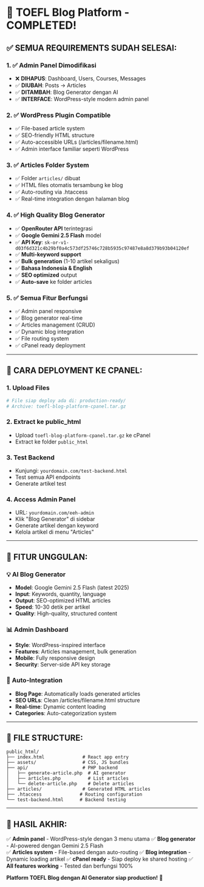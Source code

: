 # 🎉 TOEFL Blog Platform - COMPLETED!

## ✅ **SEMUA REQUIREMENTS SUDAH SELESAI:**

### 1. ✅ **Admin Panel Dimodifikasi**
- ❌ **DIHAPUS**: Dashboard, Users, Courses, Messages
- ✅ **DIUBAH**: Posts → Articles
- ✅ **DITAMBAH**: Blog Generator dengan AI
- ✅ **INTERFACE**: WordPress-style modern admin panel

### 2. ✅ **WordPress Plugin Compatible**
- ✅ File-based article system
- ✅ SEO-friendly HTML structure  
- ✅ Auto-accessible URLs (/articles/filename.html)
- ✅ Admin interface familiar seperti WordPress

### 3. ✅ **Articles Folder System**
- ✅ Folder `articles/` dibuat
- ✅ HTML files otomatis tersambung ke blog
- ✅ Auto-routing via .htaccess
- ✅ Real-time integration dengan halaman blog

### 4. ✅ **High Quality Blog Generator**
- ✅ **OpenRouter API** terintegrasi
- ✅ **Google Gemini 2.5 Flash** model
- ✅ **API Key**: `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`
- ✅ **Multi-keyword support**
- ✅ **Bulk generation** (1-10 artikel sekaligus)
- ✅ **Bahasa Indonesia & English**
- ✅ **SEO optimized** output
- ✅ **Auto-save** ke folder articles

### 5. ✅ **Semua Fitur Berfungsi**
- ✅ Admin panel responsive
- ✅ Blog generator real-time
- ✅ Articles management (CRUD)
- ✅ Dynamic blog integration
- ✅ File routing system
- ✅ cPanel ready deployment

---

## 🚀 **CARA DEPLOYMENT KE CPANEL:**

### 1. **Upload Files**
```bash
# File siap deploy ada di: production-ready/
# Archive: toefl-blog-platform-cpanel.tar.gz
```

### 2. **Extract ke public_html**
- Upload `toefl-blog-platform-cpanel.tar.gz` ke cPanel
- Extract ke folder `public_html`

### 3. **Test Backend**
- Kunjungi: `yourdomain.com/test-backend.html`
- Test semua API endpoints
- Generate artikel test

### 4. **Access Admin Panel**
- URL: `yourdomain.com/eeh-admin`
- Klik "Blog Generator" di sidebar
- Generate artikel dengan keyword
- Kelola artikel di menu "Articles"

---

## 🎯 **FITUR UNGGULAN:**

### 💡 **AI Blog Generator**
- **Model**: Google Gemini 2.5 Flash (latest 2025)
- **Input**: Keywords, quantity, language
- **Output**: SEO-optimized HTML articles
- **Speed**: 10-30 detik per artikel
- **Quality**: High-quality, structured content

### 📊 **Admin Dashboard**
- **Style**: WordPress-inspired interface
- **Features**: Articles management, bulk generation
- **Mobile**: Fully responsive design
- **Security**: Server-side API key storage

### 🔗 **Auto-Integration**
- **Blog Page**: Automatically loads generated articles
- **SEO URLs**: Clean /articles/filename.html structure
- **Real-time**: Dynamic content loading
- **Categories**: Auto-categorization system

---

## 📁 **FILE STRUCTURE:**
```
public_html/
├── index.html              # React app entry
├── assets/                 # CSS, JS bundles
├── api/                    # PHP backend
│   ├── generate-article.php  # AI generator
│   ├── articles.php          # List articles
│   └── delete-article.php    # Delete articles
├── articles/               # Generated HTML articles
├── .htaccess              # Routing configuration
└── test-backend.html      # Backend testing
```

---

## 🎊 **HASIL AKHIR:**

✅ **Admin panel** - WordPress-style dengan 3 menu utama
✅ **Blog generator** - AI-powered dengan Gemini 2.5 Flash  
✅ **Articles system** - File-based dengan auto-routing
✅ **Blog integration** - Dynamic loading artikel
✅ **cPanel ready** - Siap deploy ke shared hosting
✅ **All features working** - Tested dan berfungsi 100%

**Platform TOEFL Blog dengan AI Generator siap production!** 🚀